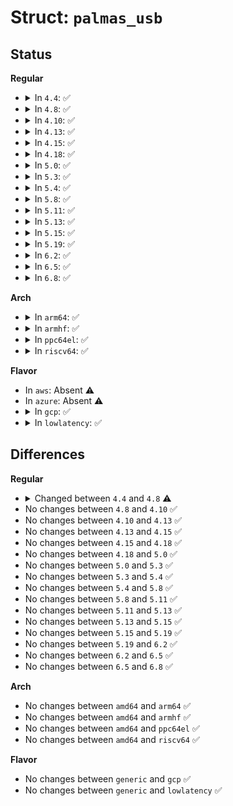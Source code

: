 # Struct: <code>palmas_usb</code>

## Status
<b>Regular</b>
<ul>
<li>
<details>
<summary>In <code>4.4</code>: ✅</summary>

```c
struct palmas_usb {
    struct palmas *palmas;
    struct device *dev;
    struct extcon_dev *edev;
    int id_otg_irq;
    int id_irq;
    int vbus_otg_irq;
    int vbus_irq;
    int gpio_id_irq;
    struct gpio_desc *id_gpiod;
    long unsigned int sw_debounce_jiffies;
    struct delayed_work wq_detectid;
    enum palmas_usb_state linkstat;
    int wakeup;
    bool enable_vbus_detection;
    bool enable_id_detection;
    bool enable_gpio_id_detection;
};
```
</details>
</li>
<li>
<details>
<summary>In <code>4.8</code>: ✅</summary>

```c
struct palmas_usb {
    struct palmas *palmas;
    struct device *dev;
    struct extcon_dev *edev;
    int id_otg_irq;
    int id_irq;
    int vbus_otg_irq;
    int vbus_irq;
    int gpio_id_irq;
    int gpio_vbus_irq;
    struct gpio_desc *id_gpiod;
    struct gpio_desc *vbus_gpiod;
    long unsigned int sw_debounce_jiffies;
    struct delayed_work wq_detectid;
    enum palmas_usb_state linkstat;
    int wakeup;
    bool enable_vbus_detection;
    bool enable_id_detection;
    bool enable_gpio_id_detection;
    bool enable_gpio_vbus_detection;
};
```
</details>
</li>
<li>
<details>
<summary>In <code>4.10</code>: ✅</summary>

```c
struct palmas_usb {
    struct palmas *palmas;
    struct device *dev;
    struct extcon_dev *edev;
    int id_otg_irq;
    int id_irq;
    int vbus_otg_irq;
    int vbus_irq;
    int gpio_id_irq;
    int gpio_vbus_irq;
    struct gpio_desc *id_gpiod;
    struct gpio_desc *vbus_gpiod;
    long unsigned int sw_debounce_jiffies;
    struct delayed_work wq_detectid;
    enum palmas_usb_state linkstat;
    int wakeup;
    bool enable_vbus_detection;
    bool enable_id_detection;
    bool enable_gpio_id_detection;
    bool enable_gpio_vbus_detection;
};
```
</details>
</li>
<li>
<details>
<summary>In <code>4.13</code>: ✅</summary>

```c
struct palmas_usb {
    struct palmas *palmas;
    struct device *dev;
    struct extcon_dev *edev;
    int id_otg_irq;
    int id_irq;
    int vbus_otg_irq;
    int vbus_irq;
    int gpio_id_irq;
    int gpio_vbus_irq;
    struct gpio_desc *id_gpiod;
    struct gpio_desc *vbus_gpiod;
    long unsigned int sw_debounce_jiffies;
    struct delayed_work wq_detectid;
    enum palmas_usb_state linkstat;
    int wakeup;
    bool enable_vbus_detection;
    bool enable_id_detection;
    bool enable_gpio_id_detection;
    bool enable_gpio_vbus_detection;
};
```
</details>
</li>
<li>
<details>
<summary>In <code>4.15</code>: ✅</summary>

```c
struct palmas_usb {
    struct palmas *palmas;
    struct device *dev;
    struct extcon_dev *edev;
    int id_otg_irq;
    int id_irq;
    int vbus_otg_irq;
    int vbus_irq;
    int gpio_id_irq;
    int gpio_vbus_irq;
    struct gpio_desc *id_gpiod;
    struct gpio_desc *vbus_gpiod;
    long unsigned int sw_debounce_jiffies;
    struct delayed_work wq_detectid;
    enum palmas_usb_state linkstat;
    int wakeup;
    bool enable_vbus_detection;
    bool enable_id_detection;
    bool enable_gpio_id_detection;
    bool enable_gpio_vbus_detection;
};
```
</details>
</li>
<li>
<details>
<summary>In <code>4.18</code>: ✅</summary>

```c
struct palmas_usb {
    struct palmas *palmas;
    struct device *dev;
    struct extcon_dev *edev;
    int id_otg_irq;
    int id_irq;
    int vbus_otg_irq;
    int vbus_irq;
    int gpio_id_irq;
    int gpio_vbus_irq;
    struct gpio_desc *id_gpiod;
    struct gpio_desc *vbus_gpiod;
    long unsigned int sw_debounce_jiffies;
    struct delayed_work wq_detectid;
    enum palmas_usb_state linkstat;
    int wakeup;
    bool enable_vbus_detection;
    bool enable_id_detection;
    bool enable_gpio_id_detection;
    bool enable_gpio_vbus_detection;
};
```
</details>
</li>
<li>
<details>
<summary>In <code>5.0</code>: ✅</summary>

```c
struct palmas_usb {
    struct palmas *palmas;
    struct device *dev;
    struct extcon_dev *edev;
    int id_otg_irq;
    int id_irq;
    int vbus_otg_irq;
    int vbus_irq;
    int gpio_id_irq;
    int gpio_vbus_irq;
    struct gpio_desc *id_gpiod;
    struct gpio_desc *vbus_gpiod;
    long unsigned int sw_debounce_jiffies;
    struct delayed_work wq_detectid;
    enum palmas_usb_state linkstat;
    int wakeup;
    bool enable_vbus_detection;
    bool enable_id_detection;
    bool enable_gpio_id_detection;
    bool enable_gpio_vbus_detection;
};
```
</details>
</li>
<li>
<details>
<summary>In <code>5.3</code>: ✅</summary>

```c
struct palmas_usb {
    struct palmas *palmas;
    struct device *dev;
    struct extcon_dev *edev;
    int id_otg_irq;
    int id_irq;
    int vbus_otg_irq;
    int vbus_irq;
    int gpio_id_irq;
    int gpio_vbus_irq;
    struct gpio_desc *id_gpiod;
    struct gpio_desc *vbus_gpiod;
    long unsigned int sw_debounce_jiffies;
    struct delayed_work wq_detectid;
    enum palmas_usb_state linkstat;
    int wakeup;
    bool enable_vbus_detection;
    bool enable_id_detection;
    bool enable_gpio_id_detection;
    bool enable_gpio_vbus_detection;
};
```
</details>
</li>
<li>
<details>
<summary>In <code>5.4</code>: ✅</summary>

```c
struct palmas_usb {
    struct palmas *palmas;
    struct device *dev;
    struct extcon_dev *edev;
    int id_otg_irq;
    int id_irq;
    int vbus_otg_irq;
    int vbus_irq;
    int gpio_id_irq;
    int gpio_vbus_irq;
    struct gpio_desc *id_gpiod;
    struct gpio_desc *vbus_gpiod;
    long unsigned int sw_debounce_jiffies;
    struct delayed_work wq_detectid;
    enum palmas_usb_state linkstat;
    int wakeup;
    bool enable_vbus_detection;
    bool enable_id_detection;
    bool enable_gpio_id_detection;
    bool enable_gpio_vbus_detection;
};
```
</details>
</li>
<li>
<details>
<summary>In <code>5.8</code>: ✅</summary>

```c
struct palmas_usb {
    struct palmas *palmas;
    struct device *dev;
    struct extcon_dev *edev;
    int id_otg_irq;
    int id_irq;
    int vbus_otg_irq;
    int vbus_irq;
    int gpio_id_irq;
    int gpio_vbus_irq;
    struct gpio_desc *id_gpiod;
    struct gpio_desc *vbus_gpiod;
    long unsigned int sw_debounce_jiffies;
    struct delayed_work wq_detectid;
    enum palmas_usb_state linkstat;
    int wakeup;
    bool enable_vbus_detection;
    bool enable_id_detection;
    bool enable_gpio_id_detection;
    bool enable_gpio_vbus_detection;
};
```
</details>
</li>
<li>
<details>
<summary>In <code>5.11</code>: ✅</summary>

```c
struct palmas_usb {
    struct palmas *palmas;
    struct device *dev;
    struct extcon_dev *edev;
    int id_otg_irq;
    int id_irq;
    int vbus_otg_irq;
    int vbus_irq;
    int gpio_id_irq;
    int gpio_vbus_irq;
    struct gpio_desc *id_gpiod;
    struct gpio_desc *vbus_gpiod;
    long unsigned int sw_debounce_jiffies;
    struct delayed_work wq_detectid;
    enum palmas_usb_state linkstat;
    int wakeup;
    bool enable_vbus_detection;
    bool enable_id_detection;
    bool enable_gpio_id_detection;
    bool enable_gpio_vbus_detection;
};
```
</details>
</li>
<li>
<details>
<summary>In <code>5.13</code>: ✅</summary>

```c
struct palmas_usb {
    struct palmas *palmas;
    struct device *dev;
    struct extcon_dev *edev;
    int id_otg_irq;
    int id_irq;
    int vbus_otg_irq;
    int vbus_irq;
    int gpio_id_irq;
    int gpio_vbus_irq;
    struct gpio_desc *id_gpiod;
    struct gpio_desc *vbus_gpiod;
    long unsigned int sw_debounce_jiffies;
    struct delayed_work wq_detectid;
    enum palmas_usb_state linkstat;
    int wakeup;
    bool enable_vbus_detection;
    bool enable_id_detection;
    bool enable_gpio_id_detection;
    bool enable_gpio_vbus_detection;
};
```
</details>
</li>
<li>
<details>
<summary>In <code>5.15</code>: ✅</summary>

```c
struct palmas_usb {
    struct palmas *palmas;
    struct device *dev;
    struct extcon_dev *edev;
    int id_otg_irq;
    int id_irq;
    int vbus_otg_irq;
    int vbus_irq;
    int gpio_id_irq;
    int gpio_vbus_irq;
    struct gpio_desc *id_gpiod;
    struct gpio_desc *vbus_gpiod;
    long unsigned int sw_debounce_jiffies;
    struct delayed_work wq_detectid;
    enum palmas_usb_state linkstat;
    int wakeup;
    bool enable_vbus_detection;
    bool enable_id_detection;
    bool enable_gpio_id_detection;
    bool enable_gpio_vbus_detection;
};
```
</details>
</li>
<li>
<details>
<summary>In <code>5.19</code>: ✅</summary>

```c
struct palmas_usb {
    struct palmas *palmas;
    struct device *dev;
    struct extcon_dev *edev;
    int id_otg_irq;
    int id_irq;
    int vbus_otg_irq;
    int vbus_irq;
    int gpio_id_irq;
    int gpio_vbus_irq;
    struct gpio_desc *id_gpiod;
    struct gpio_desc *vbus_gpiod;
    long unsigned int sw_debounce_jiffies;
    struct delayed_work wq_detectid;
    enum palmas_usb_state linkstat;
    int wakeup;
    bool enable_vbus_detection;
    bool enable_id_detection;
    bool enable_gpio_id_detection;
    bool enable_gpio_vbus_detection;
};
```
</details>
</li>
<li>
<details>
<summary>In <code>6.2</code>: ✅</summary>

```c
struct palmas_usb {
    struct palmas *palmas;
    struct device *dev;
    struct extcon_dev *edev;
    int id_otg_irq;
    int id_irq;
    int vbus_otg_irq;
    int vbus_irq;
    int gpio_id_irq;
    int gpio_vbus_irq;
    struct gpio_desc *id_gpiod;
    struct gpio_desc *vbus_gpiod;
    long unsigned int sw_debounce_jiffies;
    struct delayed_work wq_detectid;
    enum palmas_usb_state linkstat;
    int wakeup;
    bool enable_vbus_detection;
    bool enable_id_detection;
    bool enable_gpio_id_detection;
    bool enable_gpio_vbus_detection;
};
```
</details>
</li>
<li>
<details>
<summary>In <code>6.5</code>: ✅</summary>

```c
struct palmas_usb {
    struct palmas *palmas;
    struct device *dev;
    struct extcon_dev *edev;
    int id_otg_irq;
    int id_irq;
    int vbus_otg_irq;
    int vbus_irq;
    int gpio_id_irq;
    int gpio_vbus_irq;
    struct gpio_desc *id_gpiod;
    struct gpio_desc *vbus_gpiod;
    long unsigned int sw_debounce_jiffies;
    struct delayed_work wq_detectid;
    enum palmas_usb_state linkstat;
    int wakeup;
    bool enable_vbus_detection;
    bool enable_id_detection;
    bool enable_gpio_id_detection;
    bool enable_gpio_vbus_detection;
};
```
</details>
</li>
<li>
<details>
<summary>In <code>6.8</code>: ✅</summary>

```c
struct palmas_usb {
    struct palmas *palmas;
    struct device *dev;
    struct extcon_dev *edev;
    int id_otg_irq;
    int id_irq;
    int vbus_otg_irq;
    int vbus_irq;
    int gpio_id_irq;
    int gpio_vbus_irq;
    struct gpio_desc *id_gpiod;
    struct gpio_desc *vbus_gpiod;
    long unsigned int sw_debounce_jiffies;
    struct delayed_work wq_detectid;
    enum palmas_usb_state linkstat;
    int wakeup;
    bool enable_vbus_detection;
    bool enable_id_detection;
    bool enable_gpio_id_detection;
    bool enable_gpio_vbus_detection;
};
```
</details>
</li>
</ul>
<b>Arch</b>
<ul>
<li>
<details>
<summary>In <code>arm64</code>: ✅</summary>

```c
struct palmas_usb {
    struct palmas *palmas;
    struct device *dev;
    struct extcon_dev *edev;
    int id_otg_irq;
    int id_irq;
    int vbus_otg_irq;
    int vbus_irq;
    int gpio_id_irq;
    int gpio_vbus_irq;
    struct gpio_desc *id_gpiod;
    struct gpio_desc *vbus_gpiod;
    long unsigned int sw_debounce_jiffies;
    struct delayed_work wq_detectid;
    enum palmas_usb_state linkstat;
    int wakeup;
    bool enable_vbus_detection;
    bool enable_id_detection;
    bool enable_gpio_id_detection;
    bool enable_gpio_vbus_detection;
};
```
</details>
</li>
<li>
<details>
<summary>In <code>armhf</code>: ✅</summary>

```c
struct palmas_usb {
    struct palmas *palmas;
    struct device *dev;
    struct extcon_dev *edev;
    int id_otg_irq;
    int id_irq;
    int vbus_otg_irq;
    int vbus_irq;
    int gpio_id_irq;
    int gpio_vbus_irq;
    struct gpio_desc *id_gpiod;
    struct gpio_desc *vbus_gpiod;
    long unsigned int sw_debounce_jiffies;
    struct delayed_work wq_detectid;
    enum palmas_usb_state linkstat;
    int wakeup;
    bool enable_vbus_detection;
    bool enable_id_detection;
    bool enable_gpio_id_detection;
    bool enable_gpio_vbus_detection;
};
```
</details>
</li>
<li>
<details>
<summary>In <code>ppc64el</code>: ✅</summary>

```c
struct palmas_usb {
    struct palmas *palmas;
    struct device *dev;
    struct extcon_dev *edev;
    int id_otg_irq;
    int id_irq;
    int vbus_otg_irq;
    int vbus_irq;
    int gpio_id_irq;
    int gpio_vbus_irq;
    struct gpio_desc *id_gpiod;
    struct gpio_desc *vbus_gpiod;
    long unsigned int sw_debounce_jiffies;
    struct delayed_work wq_detectid;
    enum palmas_usb_state linkstat;
    int wakeup;
    bool enable_vbus_detection;
    bool enable_id_detection;
    bool enable_gpio_id_detection;
    bool enable_gpio_vbus_detection;
};
```
</details>
</li>
<li>
<details>
<summary>In <code>riscv64</code>: ✅</summary>

```c
struct palmas_usb {
    struct palmas *palmas;
    struct device *dev;
    struct extcon_dev *edev;
    int id_otg_irq;
    int id_irq;
    int vbus_otg_irq;
    int vbus_irq;
    int gpio_id_irq;
    int gpio_vbus_irq;
    struct gpio_desc *id_gpiod;
    struct gpio_desc *vbus_gpiod;
    long unsigned int sw_debounce_jiffies;
    struct delayed_work wq_detectid;
    enum palmas_usb_state linkstat;
    int wakeup;
    bool enable_vbus_detection;
    bool enable_id_detection;
    bool enable_gpio_id_detection;
    bool enable_gpio_vbus_detection;
};
```
</details>
</li>
</ul>
<b>Flavor</b>
<ul>
<li>
In <code>aws</code>: Absent ⚠️
</li>
<li>
In <code>azure</code>: Absent ⚠️
</li>
<li>
<details>
<summary>In <code>gcp</code>: ✅</summary>

```c
struct palmas_usb {
    struct palmas *palmas;
    struct device *dev;
    struct extcon_dev *edev;
    int id_otg_irq;
    int id_irq;
    int vbus_otg_irq;
    int vbus_irq;
    int gpio_id_irq;
    int gpio_vbus_irq;
    struct gpio_desc *id_gpiod;
    struct gpio_desc *vbus_gpiod;
    long unsigned int sw_debounce_jiffies;
    struct delayed_work wq_detectid;
    enum palmas_usb_state linkstat;
    int wakeup;
    bool enable_vbus_detection;
    bool enable_id_detection;
    bool enable_gpio_id_detection;
    bool enable_gpio_vbus_detection;
};
```
</details>
</li>
<li>
<details>
<summary>In <code>lowlatency</code>: ✅</summary>

```c
struct palmas_usb {
    struct palmas *palmas;
    struct device *dev;
    struct extcon_dev *edev;
    int id_otg_irq;
    int id_irq;
    int vbus_otg_irq;
    int vbus_irq;
    int gpio_id_irq;
    int gpio_vbus_irq;
    struct gpio_desc *id_gpiod;
    struct gpio_desc *vbus_gpiod;
    long unsigned int sw_debounce_jiffies;
    struct delayed_work wq_detectid;
    enum palmas_usb_state linkstat;
    int wakeup;
    bool enable_vbus_detection;
    bool enable_id_detection;
    bool enable_gpio_id_detection;
    bool enable_gpio_vbus_detection;
};
```
</details>
</li>
</ul>

## Differences
<b>Regular</b>
<ul>
<li>
<details>
<summary>Changed between <code>4.4</code> and <code>4.8</code> ⚠️</summary>
<ul>
<li>
<b>Field added. </b>
<code>int gpio_vbus_irq</code>
</li>
<li>
<b>Field added. </b>
<code>struct gpio_desc *vbus_gpiod</code>
</li>
<li>
<b>Field added. </b>
<code>bool enable_gpio_vbus_detection</code>
</li>
</ul>
</details>
</li>
<li>
No changes between <code>4.8</code> and <code>4.10</code> ✅
</li>
<li>
No changes between <code>4.10</code> and <code>4.13</code> ✅
</li>
<li>
No changes between <code>4.13</code> and <code>4.15</code> ✅
</li>
<li>
No changes between <code>4.15</code> and <code>4.18</code> ✅
</li>
<li>
No changes between <code>4.18</code> and <code>5.0</code> ✅
</li>
<li>
No changes between <code>5.0</code> and <code>5.3</code> ✅
</li>
<li>
No changes between <code>5.3</code> and <code>5.4</code> ✅
</li>
<li>
No changes between <code>5.4</code> and <code>5.8</code> ✅
</li>
<li>
No changes between <code>5.8</code> and <code>5.11</code> ✅
</li>
<li>
No changes between <code>5.11</code> and <code>5.13</code> ✅
</li>
<li>
No changes between <code>5.13</code> and <code>5.15</code> ✅
</li>
<li>
No changes between <code>5.15</code> and <code>5.19</code> ✅
</li>
<li>
No changes between <code>5.19</code> and <code>6.2</code> ✅
</li>
<li>
No changes between <code>6.2</code> and <code>6.5</code> ✅
</li>
<li>
No changes between <code>6.5</code> and <code>6.8</code> ✅
</li>
</ul>
<b>Arch</b>
<ul>
<li>
No changes between <code>amd64</code> and <code>arm64</code> ✅
</li>
<li>
No changes between <code>amd64</code> and <code>armhf</code> ✅
</li>
<li>
No changes between <code>amd64</code> and <code>ppc64el</code> ✅
</li>
<li>
No changes between <code>amd64</code> and <code>riscv64</code> ✅
</li>
</ul>
<b>Flavor</b>
<ul>
<li>
No changes between <code>generic</code> and <code>gcp</code> ✅
</li>
<li>
No changes between <code>generic</code> and <code>lowlatency</code> ✅
</li>
</ul>
